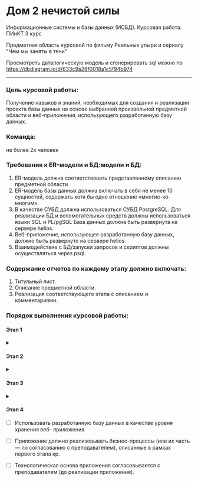 # Дом 2 нечистой силы

Информационные системы и базы данных (ИСБД). Курсовая работа. ПИиКТ 3 курс

Предметная область курсовой по фильму Реальные упыри и сериалу "Чем мы заняты в тени"

Просмотреть даталогическую модель и сгенерировать sql можно по https://dbdiagram.io/d/633c9a28f0018a1c5f94b974

---

### Цель курсовой работы:

Получение навыков и знаний, необходимых для создания и реализации проекта базы данных на основе выбранной произвольной
предметной области и веб-приложения, использующего разработанную базу данных.

### Команда:

не более 2х человек

### Требования к ER-модели и БД:модели и БД:

1. ER-модель должна соответствовать представленному описанию предметной области.
2. ER-модель базы данных должна включать в себя не менее 10 сущностей, содержать
   хотя бы одно отношение «многие-ко-многим».
3. В качестве СУБД должна использоваться СУБД PostgreSQL. Для реализации БД и
   вспомогательных средств должны использоваться языки SQL и PL/pgSQL База данных
   должна быть развернута на сервере helios.
4. Веб-приложение, использующее разработанную базу данных, должно быть развернуто
   на сервере helios.
5. Взаимодействие с БД/запуски запросов и скриптов должны осуществляться через psql.

### Содержание отчетов по каждому этапу должно включать:

1. Титульный лист.
2. Описание предметной области.
3. Реализация соответствующего этапа с описанием и комментариями.

### Порядок выполнения курсовой работы:

#### Этап 1

<details>
<summary></summary>

- Выбрать предметную область для дальнейшего построения базы данных и веб- приложения.
- Согласовать предметную область с преподавателем.
- Сделать подробное описание предметной области.

</details>

#### Этап 2

<details>
<summary></summary>

- Нарисовать ER-диаграмму предметной области. ER-модель должна соответствовать описанию, представленному в рамках
  первого этапа курсовой работы.
- На основе ER-модели построить даталогическую модель.

</details>

#### Этап 3

<details>
<summary></summary>

Реализовать даталогическую модель в реляционной СУБД PostgreSQL:

- [x] Создать необходимые объекты базы данных.
- [x] Заполнить созданные таблицы тестовыми данными.
- [x] Сделать скрипты для:
    - [x] создания/удаления объектов базы данных;
    - [x] заполнения/удаления созданных таблиц.
- [x] Обеспечить целостность данных при помощи средств языка DDL.
- [x] Добавить в базу данных триггеры для обеспечения комплексных ограничений
  целостности.
- [x] Реализовать функции и процедуры на основе описания бизнес-процессов (из этапа
  No1).
- [x] Произвести анализ использования созданной базы данных:
    - [x] выявить наиболее часто используемые запросы к объектам базы данных; 
    - [x] результаты представить в виде текстового описания.
- [x] Создать индексы и доказать, что они полезны для вашей базы данных:
    - [x] доказательство должно быть приведено в виде текстового описания. ПРУФ: самые частые запросы: поиск жертв рядом с вампирами, и выборка персонажей в конкретном месте. Поэтому hash индекс по location_id будет полезен.
</details>

#### Этап 4


- [ ] Использовать разработанную базу данных в качестве уровня хранения веб- приложения.
- [ ] Приложение должно реализовывать бизнес-процессы (или их часть — по согласованию с преподавателем), описанные в
  рамках первого этапа кр.
- [ ] Технологическая основа приложения согласовывается с преподавателем (до реализации приложения).


